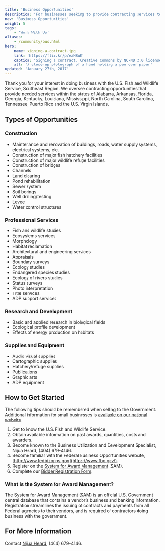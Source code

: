 ```yaml
---
title: 'Business Opportunities'
description: 'For businesses seeking to provide contracting services to the Southeast Region of the U.S. Fish and Wildlife Service, serving Alabama, Arkansas, Florida, Georgia, Kentucky, Louisiana, Mississippi, North Carolina, South Carolina, Tennessee, Puerto Rico and the U.S. Virgin Islands.'
nav: 'Business Opportunities'
weight: 5
tags:
    - 'Work With Us'
aliases:
    - /community/bus.html
hero:
    name: signing-a-contract.jpg
    link: 'https://flic.kr/p/eaHBuK'
    caption: 'Signing a contract. Creative Commons by NC-ND 2.0 licensed photo by Jane Truter.'
    alt: 'A close-up photograph of a hand holding a pen over paper'
updated: 'January 27th, 2017'
---
```


Thank you for your interest in doing business with the U.S. Fish and Wildlife Service, Southeast Region. We oversee contracting opportunities that provide needed services within the states of Alabama, Arkansas, Florida, Georgia, Kentucky, Louisiana, Mississippi, North Carolina, South Carolina, Tennessee, Puerto Rico and the U.S. Virgin Islands.

## Types of Opportunities

### Construction
- Maintenance and renovation of buildings, roads, water supply systems, electrical systems, etc.
- Construction of major fish hatchery facilities
- Construction of major wildlife refuge facilities
- Construction of bridges
- Channels
- Land clearing
- Pond rehabilitation
- Sewer system
- Soil borings
- Well drilling/testing
- Levee
- Water control structures

### Professional Services
- Fish and wildlife studies
- Ecosystems services
- Morphology
- Habitat reclamation
- Architectural and engineering services
- Appraisals
- Boundary surveys
- Ecology studies
- Endangered species studies
- Ecology of rivers studies
- Status surveys
- Photo interpretation
- Title services
- ADP support services

### Research and Development
- Basic and applied research in biological fields
- Ecological profile development
- Effects of energy production on habitats

### Supplies and Equipment
- Audio visual supplies
- Cartographic supplies
- Hatchery/refuge supplies
- Publications
- Graphic arts
- ADP equipment

## How to Get Started
The following tips should be remembered when selling to the Government. Additional information for small businesses is [available on our national website](http://www.fws.gov/cfm/Small%20Business/BusinessWith.html).

1. Get to know the U.S. Fish and Wildlife Service.
2. Obtain available information on past awards, quantities, costs and awarders.
3. Become known to the Business Utilization and Development Specialist, Nijua Heard, (404) 679-4146.
4. Become familiar with the Federal Business Opportunities website, [http://www.fedbizopps.gov](https://www.fbo.gov/).
5. Register on the [System for Award Management](https://www.sam.gov) (SAM).
6. Complete our [Bidder Registration Form](https://drive.google.com/open?id=0B47JX4r1gw3fY0JhV2E2S3JPY2M).

### What is the System for Award Management?
The System for Award Management (SAM) is an official U.S. Government central database that contains a vendor’s business and banking information. Registration streamlines the issuing of contracts and payments from all Federal agencies to their vendors, and is required of contractors doing business with the government.

## For More Information

Contact [Nijua Heard](mailto:nijua_heard@fws.gov?subject=Business+Opportunities+with+USFWS), (404) 679-4146.
